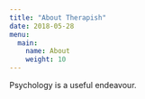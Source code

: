 ```yaml
---
title: "About Therapish"
date: 2018-05-28
menu:
  main:
    name: About
    weight: 10
---
```


Psychology is a useful endeavour.
